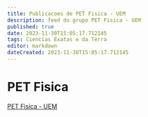 ```yaml
---
title: Publicacoes de PET Fisica - UEM 
description: feed do grupo PET Fisica - UEM
published: true
date: 2023-11-30T15:05:17.712145
tags: Ciencias Exatas e da Terra
editor: markdown
dateCreated: 2023-11-30T15:05:17.712145
---
```


# PET Fisica
[PET Fisica - UEM](/grupo/99PETFisicaUEM)